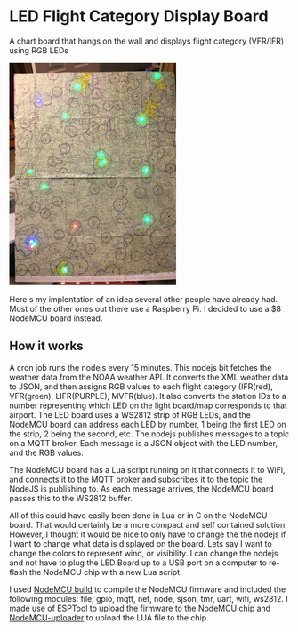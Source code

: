 # LED Flight Category Display Board
A chart board that hangs on the wall and displays flight category (VFR/IFR) using RGB LEDs

![LED board image](https://raw.githubusercontent.com/jeremyfsu/led_flight_category_board/master/photos/IMG_4538_small.jpg)

Here's my implentation of an idea several other people have already had. Most of the other ones out there use a Raspberry Pi.
I decided to use a $8 NodeMCU board instead. 

## How it works
A cron job runs the nodejs every 15 minutes. This nodejs bit fetches the weather data from the NOAA weather API.
It converts the XML weather data to JSON, and then assigns RGB values to each flight category (IFR(red), VFR(green), LIFR(PURPLE), 
MVFR(blue). It also converts the station IDs to a number representing which LED on the light board/map corresponds to that airport.
The LED board uses a WS2812 strip of RGB LEDs, and the NodeMCU board can address each LED by number, 1 being the first LED on the strip,
2 being the second, etc. The nodejs publishes messages to a topic on a MQTT broker. Each message is a JSON object with the LED number, and 
the RGB values.

The NodeMCU board has a Lua script running on it that connects it to WiFi, and connects it to the MQTT broker and subscribes it to the 
topic the NodeJS is publishing to. As each message arrives, the NodeMCU board passes this to the WS2812 buffer.

All of this could have easily been done in Lua or in C on the NodeMCU board.  That would certainly be a more compact and self contained
solution. However, I thought it would be nice to only have to change the the nodejs if I want to change
what data is displayed on the board. Lets say I want to change the colors to represent wind, or visibility. I can change the 
nodejs and not have to plug the LED Board up to a USB port on a computer to re-flash the NodeMCU chip with a new Lua script.

I used [NodeMCU build](https://nodemcu-build.com) to compile the NodeMCU firmware and included the following modules: file, gpio, mqtt, net, node, sjson, tmr, uart, wifi, ws2812. I made use of [ESPTool](https://github.com/espressif/esptool) to upload the firmware to the NodeMCU chip and [NodeMCU-uploader](https://github.com/kmpm/nodemcu-uploader) to upload the LUA file to the chip.

